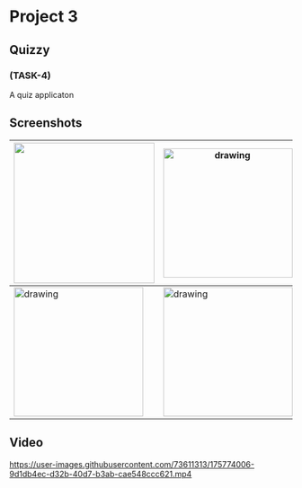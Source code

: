 # Project 3

## Quizzy

### (TASK-4)
A quiz applicaton

 ## Screenshots

|<img src="https://user-images.githubusercontent.com/73611313/175773051-af5d4ef0-28c5-4357-8913-ba6c705cae9a.jpg" width = "250"/>|<img src="https://user-images.githubusercontent.com/73611313/175773102-93fb4973-e56a-46a2-94f3-dcf1fbea79b3.jpg" alt="drawing" width="230"/>|<img src="https://user-images.githubusercontent.com/73611313/175773128-c51d88af-eb9b-4b9a-ae97-2c6b91017afc.jpg" alt="drawing" width="230"/>|
|---|---|---|
|<img src="https://user-images.githubusercontent.com/73611313/175773134-d015bd23-5b87-448c-bee4-7fd74812ad04.jpg" alt="drawing" width="230"/>|<img src="https://user-images.githubusercontent.com/73611313/175773142-4e4c5fb9-d989-47bb-b915-120d924f0973.jpg" alt="drawing" width="230"/>|<img src="https://user-images.githubusercontent.com/73611313/175773161-5305d88f-d8e6-4215-9294-49ec0e5596f2.jpg" alt="drawing" width="230"/>|


## Video


https://user-images.githubusercontent.com/73611313/175774006-9d1db4ec-d32b-40d7-b3ab-cae548ccc621.mp4

